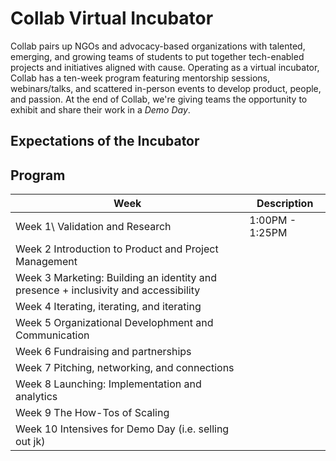 # Collab Virtual Incubator
Collab pairs up NGOs and advocacy-based organizations with talented, emerging, and growing teams of students to put together tech-enabled projects and initiatives aligned with cause.
Operating as a virtual incubator, Collab has a ten-week program featuring mentorship sessions, webinars/talks, and scattered in-person events to develop product, people, and passion. At the end of Collab, we're giving teams the opportunity to exhibit and share their work in a *Demo Day*.

## Expectations of the Incubator

## Program

| Week                                                                                | Description     |
|-------------------------------------------------------------------------------------|-----------------|
| Week 1\\ Validation and Research                                                      | 1:00PM - 1:25PM |
| Week 2 Introduction to Product and Project Management                               |                 |
| Week 3 Marketing: Building an identity and presence + inclusivity and accessibility |                 |
| Week 4 Iterating, iterating, and iterating                                          |                 |
| Week 5 Organizational Develophment and Communication                                |                 |
| Week 6 Fundraising and partnerships                                                 |                 |
| Week 7 Pitching, networking, and connections                                        |                 |
| Week 8 Launching: Implementation and analytics                                      |                 |
| Week 9 The How-Tos of Scaling                                                       |                 |
| Week 10 Intensives for Demo Day (i.e. selling out jk)                               |                 |